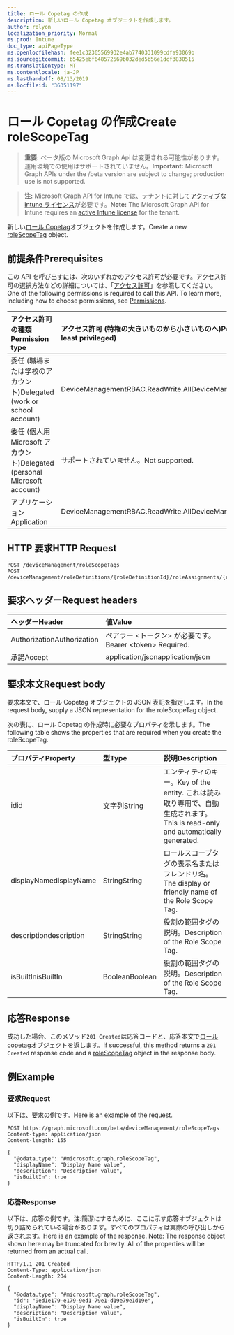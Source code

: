 ```yaml
---
title: ロール Copetag の作成
description: 新しいロール Copetag オブジェクトを作成します。
author: rolyon
localization_priority: Normal
ms.prod: Intune
doc_type: apiPageType
ms.openlocfilehash: fee1c32365569932e4ab7740331099cdfa93069b
ms.sourcegitcommit: b5425ebf648572569b032ded5b56e1dcf3830515
ms.translationtype: MT
ms.contentlocale: ja-JP
ms.lasthandoff: 08/13/2019
ms.locfileid: "36351197"
---
```

# <a name="create-rolescopetag"></a><span data-ttu-id="ab166-103">ロール Copetag の作成</span><span class="sxs-lookup"><span data-stu-id="ab166-103">Create roleScopeTag</span></span>

> <span data-ttu-id="ab166-104">**重要:** ベータ版の Microsoft Graph Api は変更される可能性があります。運用環境での使用はサポートされていません。</span><span class="sxs-lookup"><span data-stu-id="ab166-104">**Important:** Microsoft Graph APIs under the /beta version are subject to change; production use is not supported.</span></span>

> <span data-ttu-id="ab166-105">**注:** Microsoft Graph API for Intune では、テナントに対して[アクティブな intune ライセンス](https://go.microsoft.com/fwlink/?linkid=839381)が必要です。</span><span class="sxs-lookup"><span data-stu-id="ab166-105">**Note:** The Microsoft Graph API for Intune requires an [active Intune license](https://go.microsoft.com/fwlink/?linkid=839381) for the tenant.</span></span>

<span data-ttu-id="ab166-106">新しい[ロール Copetag](../resources/intune-rbac-rolescopetag.md)オブジェクトを作成します。</span><span class="sxs-lookup"><span data-stu-id="ab166-106">Create a new [roleScopeTag](../resources/intune-rbac-rolescopetag.md) object.</span></span>

## <a name="prerequisites"></a><span data-ttu-id="ab166-107">前提条件</span><span class="sxs-lookup"><span data-stu-id="ab166-107">Prerequisites</span></span>
<span data-ttu-id="ab166-p101">この API を呼び出すには、次のいずれかのアクセス許可が必要です。アクセス許可の選択方法などの詳細については、「[アクセス許可](/graph/permissions-reference)」を参照してください。</span><span class="sxs-lookup"><span data-stu-id="ab166-p101">One of the following permissions is required to call this API. To learn more, including how to choose permissions, see [Permissions](/graph/permissions-reference).</span></span>

|<span data-ttu-id="ab166-110">アクセス許可の種類</span><span class="sxs-lookup"><span data-stu-id="ab166-110">Permission type</span></span>|<span data-ttu-id="ab166-111">アクセス許可 (特権の大きいものから小さいものへ)</span><span class="sxs-lookup"><span data-stu-id="ab166-111">Permissions (from most to least privileged)</span></span>|
|:---|:---|
|<span data-ttu-id="ab166-112">委任 (職場または学校のアカウント)</span><span class="sxs-lookup"><span data-stu-id="ab166-112">Delegated (work or school account)</span></span>|<span data-ttu-id="ab166-113">DeviceManagementRBAC.ReadWrite.All</span><span class="sxs-lookup"><span data-stu-id="ab166-113">DeviceManagementRBAC.ReadWrite.All</span></span>|
|<span data-ttu-id="ab166-114">委任 (個人用 Microsoft アカウント)</span><span class="sxs-lookup"><span data-stu-id="ab166-114">Delegated (personal Microsoft account)</span></span>|<span data-ttu-id="ab166-115">サポートされていません。</span><span class="sxs-lookup"><span data-stu-id="ab166-115">Not supported.</span></span>|
|<span data-ttu-id="ab166-116">アプリケーション</span><span class="sxs-lookup"><span data-stu-id="ab166-116">Application</span></span>|<span data-ttu-id="ab166-117">DeviceManagementRBAC.ReadWrite.All</span><span class="sxs-lookup"><span data-stu-id="ab166-117">DeviceManagementRBAC.ReadWrite.All</span></span>|

## <a name="http-request"></a><span data-ttu-id="ab166-118">HTTP 要求</span><span class="sxs-lookup"><span data-stu-id="ab166-118">HTTP Request</span></span>
<!-- {
  "blockType": "ignored"
}
-->
``` http
POST /deviceManagement/roleScopeTags
POST /deviceManagement/roleDefinitions/{roleDefinitionId}/roleAssignments/{roleAssignmentId}/microsoft.graph.deviceAndAppManagementRoleAssignment/roleScopeTags
```

## <a name="request-headers"></a><span data-ttu-id="ab166-119">要求ヘッダー</span><span class="sxs-lookup"><span data-stu-id="ab166-119">Request headers</span></span>
|<span data-ttu-id="ab166-120">ヘッダー</span><span class="sxs-lookup"><span data-stu-id="ab166-120">Header</span></span>|<span data-ttu-id="ab166-121">値</span><span class="sxs-lookup"><span data-stu-id="ab166-121">Value</span></span>|
|:---|:---|
|<span data-ttu-id="ab166-122">Authorization</span><span class="sxs-lookup"><span data-stu-id="ab166-122">Authorization</span></span>|<span data-ttu-id="ab166-123">ベアラー &lt;トークン&gt; が必要です。</span><span class="sxs-lookup"><span data-stu-id="ab166-123">Bearer &lt;token&gt; Required.</span></span>|
|<span data-ttu-id="ab166-124">承諾</span><span class="sxs-lookup"><span data-stu-id="ab166-124">Accept</span></span>|<span data-ttu-id="ab166-125">application/json</span><span class="sxs-lookup"><span data-stu-id="ab166-125">application/json</span></span>|

## <a name="request-body"></a><span data-ttu-id="ab166-126">要求本文</span><span class="sxs-lookup"><span data-stu-id="ab166-126">Request body</span></span>
<span data-ttu-id="ab166-127">要求本文で、ロール Copetag オブジェクトの JSON 表記を指定します。</span><span class="sxs-lookup"><span data-stu-id="ab166-127">In the request body, supply a JSON representation for the roleScopeTag object.</span></span>

<span data-ttu-id="ab166-128">次の表に、ロール Copetag の作成時に必要なプロパティを示します。</span><span class="sxs-lookup"><span data-stu-id="ab166-128">The following table shows the properties that are required when you create the roleScopeTag.</span></span>

|<span data-ttu-id="ab166-129">プロパティ</span><span class="sxs-lookup"><span data-stu-id="ab166-129">Property</span></span>|<span data-ttu-id="ab166-130">型</span><span class="sxs-lookup"><span data-stu-id="ab166-130">Type</span></span>|<span data-ttu-id="ab166-131">説明</span><span class="sxs-lookup"><span data-stu-id="ab166-131">Description</span></span>|
|:---|:---|:---|
|<span data-ttu-id="ab166-132">id</span><span class="sxs-lookup"><span data-stu-id="ab166-132">id</span></span>|<span data-ttu-id="ab166-133">文字列</span><span class="sxs-lookup"><span data-stu-id="ab166-133">String</span></span>|<span data-ttu-id="ab166-134">エンティティのキー。</span><span class="sxs-lookup"><span data-stu-id="ab166-134">Key of the entity.</span></span> <span data-ttu-id="ab166-135">これは読み取り専用で、自動生成されます。</span><span class="sxs-lookup"><span data-stu-id="ab166-135">This is read-only and automatically generated.</span></span>|
|<span data-ttu-id="ab166-136">displayName</span><span class="sxs-lookup"><span data-stu-id="ab166-136">displayName</span></span>|<span data-ttu-id="ab166-137">String</span><span class="sxs-lookup"><span data-stu-id="ab166-137">String</span></span>|<span data-ttu-id="ab166-138">ロールスコープタグの表示名またはフレンドリ名。</span><span class="sxs-lookup"><span data-stu-id="ab166-138">The display or friendly name of the Role Scope Tag.</span></span>|
|<span data-ttu-id="ab166-139">description</span><span class="sxs-lookup"><span data-stu-id="ab166-139">description</span></span>|<span data-ttu-id="ab166-140">String</span><span class="sxs-lookup"><span data-stu-id="ab166-140">String</span></span>|<span data-ttu-id="ab166-141">役割の範囲タグの説明。</span><span class="sxs-lookup"><span data-stu-id="ab166-141">Description of the Role Scope Tag.</span></span>|
|<span data-ttu-id="ab166-142">isBuiltIn</span><span class="sxs-lookup"><span data-stu-id="ab166-142">isBuiltIn</span></span>|<span data-ttu-id="ab166-143">Boolean</span><span class="sxs-lookup"><span data-stu-id="ab166-143">Boolean</span></span>|<span data-ttu-id="ab166-144">役割の範囲タグの説明。</span><span class="sxs-lookup"><span data-stu-id="ab166-144">Description of the Role Scope Tag.</span></span>|



## <a name="response"></a><span data-ttu-id="ab166-145">応答</span><span class="sxs-lookup"><span data-stu-id="ab166-145">Response</span></span>
<span data-ttu-id="ab166-146">成功した場合、このメソッド`201 Created`は応答コードと、応答本文で[ロール copetag](../resources/intune-rbac-rolescopetag.md)オブジェクトを返します。</span><span class="sxs-lookup"><span data-stu-id="ab166-146">If successful, this method returns a `201 Created` response code and a [roleScopeTag](../resources/intune-rbac-rolescopetag.md) object in the response body.</span></span>

## <a name="example"></a><span data-ttu-id="ab166-147">例</span><span class="sxs-lookup"><span data-stu-id="ab166-147">Example</span></span>

### <a name="request"></a><span data-ttu-id="ab166-148">要求</span><span class="sxs-lookup"><span data-stu-id="ab166-148">Request</span></span>
<span data-ttu-id="ab166-149">以下は、要求の例です。</span><span class="sxs-lookup"><span data-stu-id="ab166-149">Here is an example of the request.</span></span>
``` http
POST https://graph.microsoft.com/beta/deviceManagement/roleScopeTags
Content-type: application/json
Content-length: 155

{
  "@odata.type": "#microsoft.graph.roleScopeTag",
  "displayName": "Display Name value",
  "description": "Description value",
  "isBuiltIn": true
}
```

### <a name="response"></a><span data-ttu-id="ab166-150">応答</span><span class="sxs-lookup"><span data-stu-id="ab166-150">Response</span></span>
<span data-ttu-id="ab166-p103">以下は、応答の例です。注:簡潔にするために、ここに示す応答オブジェクトは切り詰められている場合があります。すべてのプロパティは実際の呼び出しから返されます。</span><span class="sxs-lookup"><span data-stu-id="ab166-p103">Here is an example of the response. Note: The response object shown here may be truncated for brevity. All of the properties will be returned from an actual call.</span></span>
``` http
HTTP/1.1 201 Created
Content-Type: application/json
Content-Length: 204

{
  "@odata.type": "#microsoft.graph.roleScopeTag",
  "id": "9ed1e179-e179-9ed1-79e1-d19e79e1d19e",
  "displayName": "Display Name value",
  "description": "Description value",
  "isBuiltIn": true
}
```






